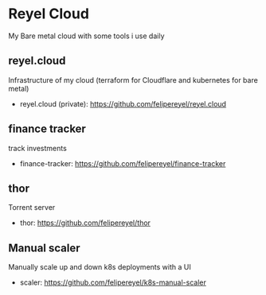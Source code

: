 # Reyel Cloud
My Bare metal cloud with some tools i use daily

## reyel.cloud
Infrastructure of my cloud (terraform for Cloudflare and kubernetes for bare metal)
- reyel.cloud (private): https://github.com/felipereyel/reyel.cloud

## finance tracker
track investments
- finance-tracker: https://github.com/felipereyel/finance-tracker

## thor
Torrent server
- thor: https://github.com/felipereyel/thor

## Manual scaler
Manually scale up and down k8s deployments with a UI
- scaler: https://github.com/felipereyel/k8s-manual-scaler
